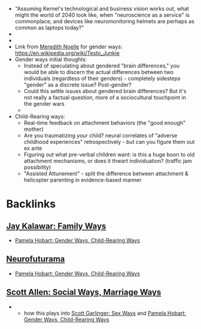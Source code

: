- "Assuming Kernel's technological and business vision works out, what might the world of 2040 look like, when "neuroscience as a service" is commonplace, and devices like neuromonitoring helmets are perhaps as common as laptops today?"
- 
- 
- Link from [Meredith Noelle](<Meredith Noelle.md>) for gender ways: https://en.wikipedia.org/wiki/Testo_Junkie
- Gender ways initial thoughts: 
    - Instead of speculating about gendered "brain differences," you would be able to discern the actual differences between two individuals (regardless of their genders) - completely sidesteps "gender" as a discrete issue? Post-gender?
    - Could this settle issues about gendered brain differences? But it's not really a factual question, more of a sociocultural touchpoint in the gender wars
    - 
- Child-Rearing ways: 
    - Real-time feedback on attachment behaviors (the "good enough" mother)
    - Are you traumatizing your child? neural correlates of "adverse childhood experiences" retrospectively - but can you figure them out ex ante
    - Figuring out what pre-verbal children want: is this a huge boon to old attachment mechanisms, or does it thwart individuation? (traffic jam possibility)
    - "Assisted Attunement" - split the difference between attachment & helicopter parenting in evidence-based manner

# Backlinks
## [Jay Kalawar: Family Ways](<Jay Kalawar: Family Ways.md>)
- [Pamela Hobart: Gender Ways, Child-Rearing Ways](<Pamela Hobart: Gender Ways, Child-Rearing Ways.md>)

## [Neurofuturama](<Neurofuturama.md>)
- [Pamela Hobart: Gender Ways, Child-Rearing Ways](<Pamela Hobart: Gender Ways, Child-Rearing Ways.md>)

## [Scott Allen: Social Ways, Marriage Ways](<Scott Allen: Social Ways, Marriage Ways.md>)
- + how this plays into [Scott Garlinger: Sex Ways](<Scott Garlinger: Sex Ways.md>) and [Pamela Hobart: Gender Ways, Child-Rearing Ways](<Pamela Hobart: Gender Ways, Child-Rearing Ways.md>)

